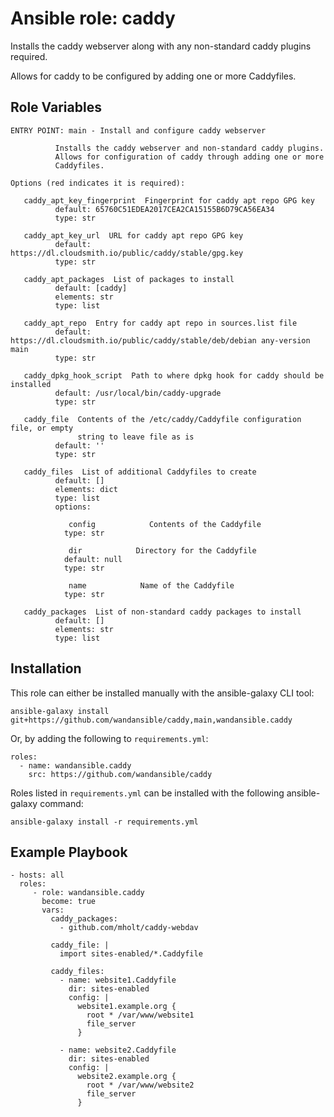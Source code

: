 Ansible role: caddy
===================

Installs the caddy webserver along with any non-standard caddy plugins required.

Allows for caddy to be configured by adding one or more Caddyfiles.

Role Variables
--------------

```
ENTRY POINT: main - Install and configure caddy webserver

          Installs the caddy webserver and non-standard caddy plugins.
          Allows for configuration of caddy through adding one or more
          Caddyfiles.

Options (red indicates it is required):

   caddy_apt_key_fingerprint  Fingerprint for caddy apt repo GPG key
          default: 65760C51EDEA2017CEA2CA15155B6D79CA56EA34
          type: str

   caddy_apt_key_url  URL for caddy apt repo GPG key
          default: https://dl.cloudsmith.io/public/caddy/stable/gpg.key
          type: str

   caddy_apt_packages  List of packages to install
          default: [caddy]
          elements: str
          type: list

   caddy_apt_repo  Entry for caddy apt repo in sources.list file
          default: https://dl.cloudsmith.io/public/caddy/stable/deb/debian any-version main
          type: str

   caddy_dpkg_hook_script  Path to where dpkg hook for caddy should be installed
          default: /usr/local/bin/caddy-upgrade
          type: str

   caddy_file  Contents of the /etc/caddy/Caddyfile configuration file, or empty
               string to leave file as is
          default: ''
          type: str

   caddy_files  List of additional Caddyfiles to create
          default: []
          elements: dict
          type: list
          options:

             config            Contents of the Caddyfile
            type: str

             dir            Directory for the Caddyfile
            default: null
            type: str

             name            Name of the Caddyfile
            type: str

   caddy_packages  List of non-standard caddy packages to install
          default: []
          elements: str
          type: list
```

Installation
------------

This role can either be installed manually with the ansible-galaxy CLI tool:

    ansible-galaxy install git+https://github.com/wandansible/caddy,main,wandansible.caddy

Or, by adding the following to `requirements.yml`:

    roles:
      - name: wandansible.caddy
        src: https://github.com/wandansible/caddy

Roles listed in `requirements.yml` can be installed with the following ansible-galaxy command:

    ansible-galaxy install -r requirements.yml

Example Playbook
----------------

    - hosts: all
      roles:
         - role: wandansible.caddy
           become: true
           vars:
             caddy_packages:
               - github.com/mholt/caddy-webdav

             caddy_file: |
               import sites-enabled/*.Caddyfile

             caddy_files:
               - name: website1.Caddyfile
                 dir: sites-enabled
                 config: |
                   website1.example.org {
                     root * /var/www/website1
                     file_server
                   }

               - name: website2.Caddyfile
                 dir: sites-enabled
                 config: |
                   website2.example.org {
                     root * /var/www/website2
                     file_server
                   }
